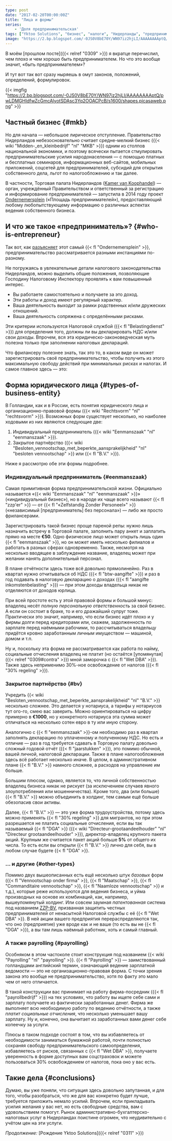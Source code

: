 ```yaml
---
type: post
date: "2017-02-20T00:00:00Z"
title: "Лица и формы"
series:
    - 'Доля предпринимательская'
tags: ["Yktoo Solutions", "бизнес", "налоги", "Нидерланды", "предпринимательство", "работа", "фриланс"]
image: "https://2.bp.blogspot.com/-0JS0V8bE70Y/WN97iz2hjLI/AAAAAAAAptQ/pwLDMGHIdfwZcGmcAlyotSDAsc3Yq2OOACPcB/s1600/shapes.picasaweb.png"
---
```


В моём [прошлом посте]({{< relref "0309" >}}) я вкратце перечислил, чем плохо и чем хорошо быть предпринимателем. Но что это вообще значит, «быть предпринимателем»?

И тут вот так вот сразу ныряешь в омут законов, положений, определений, формулировок.

<!--more-->

{{< imgfig "https://2.bp.blogspot.com/-0JS0V8bE70Y/WN97iz2hjLI/AAAAAAAAptQ/pwLDMGHIdfwZcGmcAlyotSDAsc3Yq2OOACPcB/s1600/shapes.picasaweb.png" >}}

## Частный бизнес {#mkb}

Но для начала — небольшое лирическое отступление. Правительство Нидерландов небезосновательно считает средне-мелкий бизнес ({{< wiki "Midden-_en_kleinbedrijf" "nl" "MKB" >}}) одним из столпов национальной экономики, и поэтому всячески пытается стмулировать предпринимательские усилия народонаселения — с помощью платных и бесплатных семинаров, информационных веб-сайтов, мобильных приложений, соцсетей для предпринимателей, субсидий для открытия собственного дела, льгот по налогообложению и так далее.

В частности, Торговая палата Нидерландов ([Kamer van Koophandel](https://www.kvk.nl/)) — орган, учреждённый Правительством и ответственный за регистрацию и информирование предпринимателей — запустила в 2014 году проект [Ondernemersplein](http://www.ondernemersplein.nl/) («Площадь предпринимателей»), предоставляющий любому любопытствующему информацию о различных аспектах ведения собственного бизнеса.

## И что же такое «предприниматель»? {#who-is-entrepreneur}

Так вот, как [разъясняет](http://www.ondernemersplein.nl/ondernemen/bedrijf-starten/situatie-ik-wil-weten-of-ik-ondernemer-ben/) этот самый {{< fl "Ondernemersplein" >}}, предпринимательство рассматривается разными инстанциями по-разному.

Не погружаясь в увлекательные детали налогового законодательства Нидерландов, можно выделить общие положения, позволяющие Господину Налоговому Инспектору проявлять к вам повышенный интерес.

* Вы работаете самостоятельно и получаете за это доход.
* Эти работы и доход имеют регулярный характер.
* Ваша деятельность выходит за рамки родственных и/или дружеских отношений.
* Ваша деятельность сопряжена с определёнными рисками.

Эти критерии используются Налоговой службой ({{< fl "Belastingdienst" >}}) для определения того, должны ли вы декларировать НДС и/или свои доходы. Впрочем, вся эта юридическо-законоведческая муть полезна только при заполнении налоговых деклараций.

Что фрилансеру полезнее знать, так это то, в каком виде он может зарегистрировать своё предпринимательство, чтобы получить из этого максимальную свободу действий при минимальных рисках и налогах. И самое главное здесь — это:

## Форма юридического лица {#types-of-business-entity}

В Голландии, как и в России, есть понятия юридического лица и организационно-правовой формы ({{< wiki "Rechtsvorm" "nl" "rechtsvorm" >}}). Возможных форм существует несколько, но наиболее ходовыми из них являются следующие две:

1. Индивидуальный предприниматель ({{< wiki "Eenmanszaak" "nl" "eenmanszaak" >}}).
2. Закрытое партнёрство ({{< wiki "Besloten_vennootschap_met_beperkte_aansprakelijkheid" "nl" "besloten vennootschap" >}} или {{< fl "B.V." >}}).

Ниже я рассмотрю обе эти формы подробнее.

### Индивидуальный предприниматель {#eenmanszaak}

Самая примитивная форма предпринимательской жизни. Официально называется «{{< wiki "Eenmanszaak" "nl" "eenmanszaak" >}}» («индивидуальный бизнес»), но в народе их чаще всего называют {{< fl "zzp'er" >}} — от {{< fl "«Zelfstandig Zonder Personeel»" >}} («независимый [предприниматель] без персонала») — либо же просто фрилансерами.

Зарегистрировать такой бизнес проще пареной репы: нужно лишь назначить встречу в Торговой палате, заполнить пару анкет и заплатить прямо на месте **€50**. Одно физическое лицо может открыть лишь один {{< fl "eenmanszaak" >}}, но он может иметь несколько филиалов и работать в разных сферах одновременно. Также, несмотря на несколько вводящее в заблуждение название, владелец может при желании нанять дополнительный персонал.

В плане отчётности здесь тоже всё довольно прямолинейно. Раз в квартал нужно отчитываться об НДС ({{< fl "btw-aangifte" >}}) и раз в год подавать в налоговую декларацию о доходах ({{< fl "aangifte inkomstenbelasting" >}}) — при этом доходы владельца никак не отделяются от доходов юрлица.

При всей простоте есть у этой правовой формы и большой минус: владелец несёт *полную персональную ответственность* за свой бизнес. А если он состоит в браке, то и его дражайший супруг тоже. Практически это значит, например, что если бизнес идёт плохо и у фирмы долги перед кредиторами или, скажем, задолженность по зарплате перед наёмными рабочими, то рассчитываться владельцу придётся кровно заработанным *личным* имуществом — машиной, домом и т.п.

Ну и, поскольку эта форма не рассматривается как работа по найму, социальные отчисления владелец не платит (но остаётся [упомянутая]({{< relref "0309#contra" >}}) мной заморочка с {{< fl "Wet DBA" >}}). Также здесь неприменимо 30%-ное освобождение от налогов ({{< fl "30% regeling" >}}).

### Закрытое партнёрство {#bv}

Учредить {{< wiki "Besloten_vennootschap_met_beperkte_aansprakelijkheid" "nl" "B.V." >}} несколько сложнее. Это делается у нотариуса, а тарифы у нотариусов тут ого-го, смею вас заверить. Можно ориентироваться на цифру примерно в **€1000**, но у конкретного нотариуса эта сумма может отличаться на несколько сотен евро в ту или иную сторону.

Аналогично с {{< fl "eenmanszaak" >}}-ом необходимо раз в квартал заполнять декларацию по уплаченному и полученному НДС. Но есть и отличие — раз в год требуется сдавать в Торговую палату довольно сложный годовой отчёт ({{< fl "jaarstukken" >}}), это помимо обычной, вашей личной, налоговой декларации. Также в плане налогообложения здесь всё работает несколько иначе. В целом, в административном плане {{< fl "B.V." >}} намного сложнее, а расходов на управление им больше.

Большим плюсом, однако, является то, что личной собственностью владелец бизнеса никак не рискует (за исключением случаев явного злоупотребления или мошенничества). Кроме того, два (или больше) {{< fl "B.V." >}} можно объединить в холдинг, тем самым ещё больше обезопасив свои активы.

Далее, {{< fl "B.V." >}} — это уже форма трудоустройства, потому здесь можно применять {{< fl "30% regeling" >}} для мигрантов, но при этом разрешается не платить социальные отчисления, если вы так называемый {{< fl "DGA" >}} ({{< wiki "Directeur-grootaandeelhouder" "nl" "Directeur grootaandeelhouder" >}}), директор-владелец крупного пакета акций. Крупным же считается пакет акций больше **5%** от общего их числа. То есть если вы открыли {{< fl "B.V." >}} лично для себя, вы в любом случае будете {{< fl "DGA" >}}.

### … и другие {#other-types}

Помимо двух вышеописанных есть ещё несколько штук *базовых* форм ({{< fl "Vennootschap onder firma" >}}, {{< fl "Maatschap" >}}, {{< fl "Commanditaire vennootschap" >}}, {{< fl "Naamloze vennootschap" >}} и т.д.), которые реже используются для ведения бизнеса, и уйма производных на основе их комбинаций, как, например, вышеупомянутый холдинг. Или совсем заумная *патентованная* система под названием [ZZP-BV](http://zzp-bv.nu/), призванная защитить честных предпринимателей от ненасытной Налоговой службы с её {{< fl "Wet DBA" >}}. В ней акции вашего предприятия перераспределяются так, что оно (предприятие) уже вроде как и не ваше (то есть вы не {{< fl "DGA" >}}), а вы там лишь наёмный работник, хоть и самый главный.

### А также payrolling {#payrolling}

Особняком в этом частоколе стоит конструкция под названием {{< wiki "Payrolling" "nl" "payrolling" >}}. {{< fl "Payrolling" >}} — заимствованный голландцами английский термин, означающий ведение зарплатной ведомости — это не организационно-правовая форма. С точки зрения закона это вообще не предпринимательство, хотя по факту это мало чем от него отличается.

В такой конструкции вас принимает на работу фирма-посредник ({{< fl "payrollbedrijf" >}}) на тех условиях, что работу вы ищете себе сами и зарплату получаете из фактически заработанных денег. Фирма же выполняет всю необходимую работу по ведению отчётности, а также *платит социальные отчисления*, что несколько уменьшает вашу зарплату. Ну и, конечно, она вычитает из заработанных вами денег себе копеечку за услуги.

Плюсы в таком подходе состоят в том, что вы избавляетесь от необходимости заниматься бумажной работой, почти полностью сохраняя свободу предпринимательского самоопределения, избавляетесь от рисков, связанных с {{< fl "Wet DBA" >}}, получаете уверенность в форме доступных вам соцстраховок и можете пользоваться 30% освобождением от налогов, пока оно у вас есть.

## Такие дела {#conclusions}

Думаю, вы уже поняли, что ситуация здесь довольно запутанная, и для того, чтобы разобраться, что же для вас конкретно будет лучше, требуется приложить немало усилий. Впрочем, если прикладывать усилия желания у вас нет, но есть свободные средства, вам с удовольствием помогут. Рынок административно-бухгалтерско-налоговых услуг в Нидерландах поистине огромен, что неудивительно с учётом цен на эти услуги.

*Продолжение:* [Рождение Yktoo Solutions]({{< relref "0311" >}})
